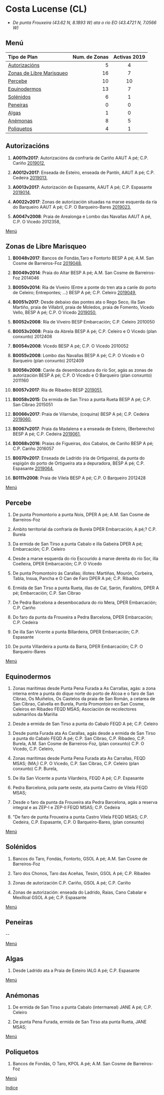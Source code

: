 # Costa Lucense (CL)


*  _De punta Frouxeira (43.62 N, 8.1893 W)  ata o rio EO (43.4721 N, 7.0566 W)_

## Menú

|Tipo de Plan | Num. de Zonas| Activas 2019|
|:------------|--------------:|:----------:|
|[Autorizacións](#Autorizacións)| 5 | 4 |
|[Zonas de Libre Marisqueo](#Zonas_de_Libre_Marisqueo)| 16 | 7 |
|[Percebe](#Percebe)| 10 | 10 |
|[Equinodermos](#Equinodermos)| 13 | 7 |
|[Solénidos](#Solénidos)| 6 | 1 |
|[Peneiras](#Peneiras)| 0 | 0 |
|[Algas](#Algas)| 1 | 0|
|[Anémonas](#Anémonas)| 8 | 5 |
|[Poliquetos](#Poliquetos)| 4 | 1 |



## Autorizacións

1. __A0011v2017__: Autorizacións da confraría de Cariño AAUT A pé; C.P. Cariño [2019012](https://galirema.wikia.org/es/wiki/Pexma2019AAUT012),

1. __A0012v2017__: Enseada de Esteiro, enseada de Pantín, AAUT A pé; C.P. Cedeira [2019013](https://galirema.wikia.org/es/wiki/Pexma2019AAUT013),

1. __A0013v2017__: Autorización de Espasante, AAUT A pé; C.P. Espasante [2019014](https://galirema.wikia.org/es/wiki/Pexma2019AAUT014),

1. __A0022v2017__: Zonas de autorización situadas na marxe esquerda da ría do Barqueiro AAUT A pé; C.P. O Barqueiro-Bares [2019023](https://galirema.wikia.org/es/wiki/Pexma2019AAUT023),

1. __A0047v2008__: Praia de Arealonga e Lombo das Navallas AAUT A pé, C.P. O Vicedo 2012358,

[Menú](#Menú)


## Zonas de Libre Marisqueo


1. __B0048v2017__: Bancos de Fondás,Taro e Fontorto BESP A pé; A.M. San Cosme de Barreiros-Foz [2019048](https://galirema.wikia.org/es/wiki/Pexma2019BES048),

1. __B0049v2014__: Praia do Altar BESP A pé; A.M. San Cosme de Barreiros-Foz 2014046

1. __B0050v2014__: Ría de Viveiro (Entre a ponte do tren ata a canle do porto de Celeiro; Entrepontes; ...) BESP A pé; C.P. Celeiro [2019049](https://galirema.wikia.org/es/wiki/Pexma2019BES049),

1. __B0051v2017__: Desde debaixo das pontes ata o Rego Seco, illa San Martiño, praia de Villabril, praia de Moledos, praia de Fomento, Vicedo Vello, BESP A pé; C.P. O Vicedo [2019050](https://galirema.wikia.org/es/wiki/Pexma2019BES050),

1. __B0052v2008__: Ría de Viveiro BESP Embarcación; C.P. Celeiro 2010050

1. __B0053v2008__: Praia da Abrela BESP A pé; C.P. Celeiro e O Vicedo (plan conxunto) 2012408

1. __B0054v2008__: Vicedo BESP A pé; C.P. O Vicedo 2010052

1. __B0055v2008__: Lombo das Navallas BESP A pé; C.P. O Vicedo e O Barqueiro (plan conxunto) 2012409

1. __B0056v2008__: Canle da desembocadura do río Sor, agás as zonas de autorización BESP A pé; C.P. O Vicedo e O Barqueiro (plan conxunto) 2011160

1. __B0057v2017__: Ría de Ribadeo BESP [2019051](https://galirema.wikia.org/es/wiki/Pexma2019BES051),

1. __B0058v2015__: Da ermida de San Tirso a punta Rueta BESP A pé; C.P. San Cibrao 2015051

1. __B0066v2017__: Praia de Vilarrube, (coquina) BESP A pé; C.P. Cedeira [2019060](https://galirema.wikia.org/es/wiki/Pexma2019BES060),

1. __B0067v2017__: Praia da Madalena e a enseada de Esteiro, (Berberecho) BESP A pé; C.P. Cedeira [2019061](https://galirema.wikia.org/es/wiki/Pexma2019BES061),

1. __B0068v2016__: Praias de Figueiras, dos Cabalos, de Cariño BESP A pé; C.P. Cariño 2016057

1. __B0070v2017__: Enseada de Ladrido (ría de Ortigueira), da punta do espigón do porto de Ortigueira ata a depuradora, BESP A pé; C.P. Espasante [2019064](https://galirema.wikia.org/es/wiki/Pexma2019BES064),

1. __B0111v2008__: Praia de Vilela BESP A pé; C.P. O Barqueiro 2012428

[Menú](#Menú)


## Percebe

1. De punta Promontorio a punta Nois, DPER A pé; A.M. San Cosme de Barreiros-Foz

1. Ámbito territorial da confraría de Burela DPER Embarcación; A pé;? C.P. Burela

1. Da ermida de San Tirso a punta Cabalo e illa Gabeira DPER A pé; Embarcación; C.P. Celeiro

1. Desde a marxe esquerda do río Escourido á marxe dereita do río Sor, illa Coelleira, DPER Embarcación; C.P. O Vicedo

1. De punta Promontoiro ás Carallas; illotes: Martiñas, Mourón, Corbeira, Tabla, Insua, Pancha e O Can de Faro DPER A pé; C.P. Ribadeo

1. Ermida de San Tirso a punta Rueta, illas de Cal, Sarón, Farallóns, DPER A pé; Embarcación; C.P. San Cibrao

1. De Pedra Barcelona a desembocadura do río Mera, DPER Embarcación; C.P. Cariño

1. Do faro da punta da Frouxeira a Pedra Barcelona, DPER Embarcación; C.P. Cedeira

1. De illa San Vicente a punta Billardeira, DPER Embarcación; C.P. Espasante

1. De punta Villardeira a punta da Barra, DPER Embarcación; C.P. O Barqueiro-Bares

[Menú](#Menú)


## Equinodermos


1. Zonas marítimas desde Punta Pena Furada a As Carrallas, agás: a zona interna entre a punta do dique norte do porto de Alcoa e o faro de San Cibrao, Os Muiñelos, Os Castelos da praia de San Román, a cetarea de San Cibrao, Calvella en Burela, Punta Promontoiro en San Cosme, Celeiros en Ribadeo FEQD MSAS; Asociación de recolectores submariños da Mariña

1. Desde a ermida de San Tirso a punta do Cabalo FEQD A pé; C.P. Celeiro

1. Desde punta Furada ata As Carallas, agás desde a ermida de San Tirso a punta do Cabalo FEQD A pé; C.P. San Cibrao, C.P. Ribadeo, C.P. Burela, A.M. San Cosme de Barreiros-Foz, (plan conxunto) C.P. O Vicedo, C.P. Celeiro,

1. Zonas marítimas desde Punta Pena Furada ata As Carrallas, FEQD MSAS; (MA;) C.P. O Vicedo, C.P. San Cibrao, C.P. Celeiro (plan conxunto) C.P. Burela,

1. De illa San Vicente a punta Vilardeira, FEQD A pé; C.P. Espasante

1. Pedra Barcelona, pola parte oeste, ata punta Castro de Vilela FEQD MSAS;

1. Desde o faro da punta da Frouxeira ata Pedra Barcelona, agás a reserva integral e as ZEP-I e ZEP-II FEQD MSAS; C.P. Cedeira

1. "De faro de punta Frouxeira a punta Castro Vilela FEQD MSAS; C.P. Cedeira, C.P. Espasante, C.P. O Barqueiro-Bares, (plan conxunto)

[Menú](#Menú)


## Solénidos


1. Bancos do Taro, Fondás, Fontorto, GSOL A pé; A.M. San Cosme de Barreiros-Foz

1. Taro dos Chonos, Taro das Aceñas, Tesón, GSOL A pé; C.P. Ribadeo

1. Zonas de autorización C.P. Cariño, GSOL A pé; C.P. Cariño

1. Zonas de autorización: enseada do Ladrido, Raias, Cano Cabalar e Mexilloal GSOL A pé; C.P. Espasante

[Menú](#Menú)


## Peneiras


 --

[Menú](#Menú)


## Algas


1. Desde Ladrido ata a Praia de Esteiro IALG A pé; C.P. Espasante

[Menú](#Menú)


## Anémonas


1. De ermida de San Tirso a punta Cabalo (intermareal) JANE A pé; C.P. Celeiro

1. De punta Pena Furada, ermida de San Tirso ata punta Rueta, JANE MSAS;

[Menú](#Menú)


## Poliquetos


1. Bancos de Fondás, O Taro, KPOL A pé; A.M. San Cosme de Barreiros-Foz

[Menú](#Menú)


[Indice](indicesZonasProduccion.md)




 [Sigremar]: https://goo.gl/glKrkM
 [plans anuais de explotación]: http://goo.gl/4k6J1

